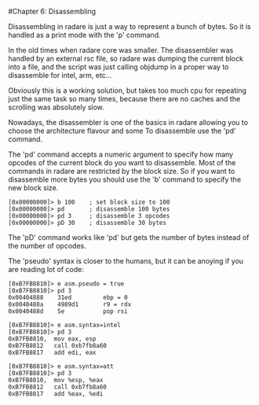 #Chapter 6: Disassembling

Disassembling in radare is just a way to represent a bunch of bytes. So it is handled as a print mode with the 'p' command.

In the old times when radare core was smaller. The disassembler was handled by an external rsc file, so radare was dumping the current block into a file, and the script was just calling objdump in a proper way to disassemble for intel, arm, etc...

Obviously this is a working solution, but takes too much cpu for repeating just the same task so many times, because there are no caches and the scrolling was absolutely slow.

Nowadays, the disassembler is one of the basics in radare allowing you to choose the architecture flavour and some To disassemble use the 'pd' command.

The 'pd' command accepts a numeric argument to specify how many opcodes of the current block do you want to disassemble. Most of the commands in radare are restricted by the block size. So if you want to disassemble more bytes you should use the 'b' command to specify the new block size.

    [0x00000000]> b 100    ; set block size to 100
    [0x00000000]> pd       ; disassemble 100 bytes
    [0x00000000]> pd 3     ; disassemble 3 opcodes
    [0x00000000]> pD 30    ; disassemble 30 bytes

The 'pD' command works like 'pd' but gets the number of bytes instead of the number of opcodes.

The 'pseudo' syntax is closer to the humans, but it can be anoying if you are reading lot of code:

    [0xB7FB8810]> e asm.pseudo = true
    [0xB7FB8810]> pd 3
    0x00404888    31ed         ebp = 0
    0x0040488a    4989d1       r9 = rdx
    0x0040488d    5e           pop rsi   

    [0xB7FB8810]> e asm.syntax=intel
    [0xB7FB8810]> pd 3
    0xB7FB8810,  mov eax, esp        
    0xB7FB8812   call 0xb7fb8a60
    0xB7FB8817   add edi, eax        

    [0xB7FB8810]> e asm.syntax=att
    [0xB7FB8810]> pd 3
    0xB7FB8810,  mov %esp, %eax          
    0xB7FB8812   call 0xb7fb8a60
    0xB7FB8817   add %eax, %edi          